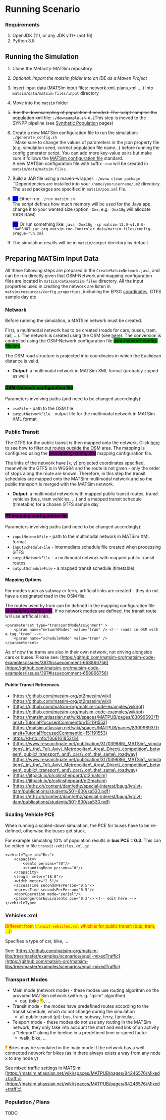 # Running Scenario

### Requirements

1. OpenJDK (11), or any JDK v.11+ (not 16)
2. Python 3.8

## Running the Simulation

1. Clone the Metacity-MATSim repository
2. _Optional: Import the matsim folder into an IDE as a Maven Project_&#x20;
3. Insert input data (MATSim input files: network.xml, plans.xml ... ) into `matsim/data/matsim-files/input` directory
4. Move into the `matsim` folder
5. ~~Run the downsampling of population if needed. The script samples the population xml file: `./downsample.sh 0.1`~~This step is moved to the SYNPP pipeline (see [Synthetic Population](../synthetic-population/) pages)
6. Create a new MATSim configuration file to run the simulation: `./generate_config.sh`\
   ``Make sure to change the values of parameters in the json property file (e.g. simulation seed, correct population file name...) before running the config generator script. You can add more key-value pairs but make sure it follows the [MATSim configuration file](config-file.md) standard.\
   A new MATSim configuration file with suffix `-run` will be created in `matsim/data/matsim-files`.
7. Build a JAR file using a maven-wrapper: `./mvnw clean package`\
   ``Dependencies are installed into your `/home/yourusername/.m2` directory.\
   The used packages are specified in `matsim/pom.xml` file.
8.  <mark style="background-color:blue;">(a)</mark> Either run: `./run_matsim.sh`\
    The script defines how much memory will be used for the Java app, change it to your wanted size (option `-Xmx`, e.g. `-Xmx10g` will allocate 10GB RAM)

    <mark style="background-color:blue;">(b)</mark> Or run something like: `java -Xmx10g -cp matsim-13.0-v1.0.0-SNAPSHOT.jar org.matsim.run.Controler data/matsim-files/config-prague-run.xml`
9. The simulation results will be in `matsim/output` directory by default.

## Preparing MATSim Input Data

All these following steps are prepared in the `CreateMatsimNetwork.java`, and can be run directly given that OSM-Network and mapping configuration files are located in `matsim/data/matsim-files` directory. All the input properties used in creating the network are listen in `matsim/resources/config.properties`, including the EPSG [coordinates](coordinates.md), GTFS sample day etc.

### Network

Before running the simulation, a MATSim network must be created.&#x20;

First, a multimodal network has to be created (roads for cars, buses, tram, rail, ...). The network is created using the OSM (see [here](osm.md)). The conversion is controlled using the OSM-Network configuration file <mark style="background-color:green;">osm-network-config-file.xml</mark>.&#x20;

The OSM road structure is projected into coordinates in which the Euclidean distance is valid.

* **Output**: a multimodal network in MATSim XML format (probably zipped as well)

#### <mark style="background-color:green;">OSM-Network configuration file</mark>

Parameters involving paths (and need to be changed accordingly):

* `osmFile` - path to the OSM file
* `outputNetworkFile` - output file for the multimodal network in MATSim XML format

### Public Transit

The GTFS for the public transit is then mapped onto the network. Click [here](filtering-gtfs.md) to see how to filter out routes outside the OSM area. The mapping is configured using the <mark style="background-color:purple;">pt-mapping-config.xml</mark> mapping configuration file.&#x20;

The links of the network have \[x, y] projected coordinates specified, meanwhile the GTFS is in WGS84 and the route is not given - only the order of stops along the route are known. Therefore, in this step the transit schedules are mapped onto the MATSim multimodal network and so the public transport is merged with the MATSim network.

* **Output**: a multimodal network with mapped public transit routes, transit vehicles (bus, tram vehicles, ...) and a mapped transit schedule (timetable) for a chosen GTFS sample day

#### <mark style="background-color:purple;">PT mapping configuration file</mark>

Parameters involving paths (and need to be changed accordingly):

* `inputNetworkFile` - path to the multimodal network in MATSim XML format
* `inputScheduleFile` - intermediate schedule file created when processing GTFS
* `outputNetworkFile` - a multimodal network with mapped public transit routes
* `outputScheduleFile` - a mapped transit schedule (timetable)

#### Mapping Options

For modes such as subway or ferry, artificial links are created - they do not have a designated road in the OSM file.&#x20;

The routes used by tram can be defined in the mapping configuration file <mark style="background-color:purple;">pt-mapping-config.xml</mark>. If no network modes are defined, the transit route will use artificial links.

```
<parameterset type="transportModeAssignment" >
	<param name="networkModes" value="tram" /> <!-- roads in OSM with a tag "tram" -->
	<param name="scheduleMode" value="tram" />
</parameterset>
```

As of now the trams are also in their own network, not driving alongside cars or buses. Please see: [https://github.com/matsim-org/matsim-code-examples/issues/397#issuecomment-658866756](https://github.com/matsim-org/matsim-code-examples/issues/397#issuecomment-658866756)

#### Public Transit References

* [https://github.com/matsim-org/pt2matsim/wiki](https://github.com/matsim-org/pt2matsim/wiki)
* [https://github.com/matsim-org/matsim-code-examples/wiki/pt](https://github.com/matsim-org/matsim-code-examples/wiki/pt)
* [https://matsim.atlassian.net/wiki/spaces/MATPUB/pages/83099693/Transit+Tutorial?focusedCommentId=151191553](https://matsim.atlassian.net/wiki/spaces/MATPUB/pages/83099693/Transit+Tutorial?focusedCommentId=151191553)
* [https://d-nb.info/1066161852/34 ](https://d-nb.info/1066161852/34)
* [https://www.researchgate.net/publication/317039686\_MATSim\_simulations\_in\_the\_Tel\_Aviv\_Metropolitan\_Area\_Direct\_competition\_between\_public\_transport\_and\_cars\_on\_the\_same\_roadway](https://www.researchgate.net/publication/317039686\_MATSim\_simulations\_in\_the\_Tel\_Aviv\_Metropolitan\_Area\_Direct\_competition\_between\_public\_transport\_and\_cars\_on\_the\_same\_roadway)
* [https://jitpack.io/p/colinsheppard/pt2matsim](https://jitpack.io/p/colinsheppard/pt2matsim)
* [https://ethz.ch/content/dam/ethz/special-interest/baug/ivt/ivt-dam/publications/students/501-600/sa530.pdf](https://ethz.ch/content/dam/ethz/special-interest/baug/ivt/ivt-dam/publications/students/501-600/sa530.pdf)

### Scaling Vehicle PCE

When running a scaled-down simulation, the PCE for buses have to be re-defined, otherwise the buses get stuck.

For example simulating 10% of population results in **bus PCE = 0.3**. This can be edited in file `transit-vehicles.xml.gz`&#x20;

```
<vehicleType id="Bus">
	<capacity>
		<seats persons="70"/>
		<standingRoom persons="0"/>
	</capacity>
	<length meter="18.0"/>
	<width meter="2.5"/>
	<accessTime secondsPerPerson="0.5"/>
	<egressTime secondsPerPerson="0.5"/>
	<doorOperation mode="serial"/>
	<passengerCarEquivalents pce="0.3"/> <!-- edit here -->
</vehicleType>
```

### Vehicles.xml

<mark style="color:red;">Different from</mark> <mark style="color:red;"></mark><mark style="color:red;">`transit-vehicles.xml`</mark> <mark style="color:red;"></mark><mark style="color:red;">which is for public transit (bus, tram, ...)!</mark>

Specifies a type of car, bike, ...

See: [https://github.com/matsim-org/matsim-libs/tree/master/examples/scenarios/equil-mixedTraffic](https://github.com/matsim-org/matsim-libs/tree/master/examples/scenarios/equil-mixedTraffic)

### Transport Modes

* Main mode (network mode) - these modes use routing algorithm on the provided MATSim network (with e. g. "qsim" algorithm)
  * car, (bike <mark style="color:red;">\*</mark>), ...
* Transit mode - the modes have predefined routes according to the transit schedule, which do not change during the simulation
  * all public transit (pt): bus, tram, subway, ferry, funicular, ...
* Teleport mode - these modes do not use any routing in the MATSim network, they only take into account the start and end link of an activity a "teleport" along the beeline in a predefined time or speed factor
  * walk, bike, ...

<mark style="color:red;">\*</mark> <mark style="color:purple;"></mark> Bikes may be simulated in the main mode if the network has a well connected network for bikes (as in there always exists a way from any node x to any node y)

See mixed traffic settings in MATSim: [https://matsim.atlassian.net/wiki/spaces/MATPUB/pages/84246576/Mixed+traffic](https://matsim.atlassian.net/wiki/spaces/MATPUB/pages/84246576/Mixed+traffic)



### Population / Plans

TODO
